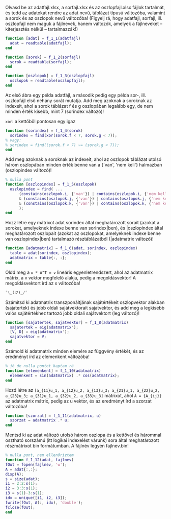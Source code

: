 Olvasd be az adatfajl.xlsx, a sorfajl.xlsx és az oszlopfajl.xlsx fájlok tartalmát, és tedd az adatokat rendre az adat nevű, táblázat típusú változóba, valamint a sorok és az oszlopok nevű változóba! (Figyelj rá, hogy adatfajl, sorfajl, ill. oszlopfajl nem maguk a fájlnevek, hanem változók, amelyek a fájlneveket – kiterjesztés nélkül – tartalmazzák!)

```matlab
function [adat] = f_1_1(adatfajl)
  adat = readtable(adatfajl);
end

function [sorok] = f_1_2(sorfajl)
  sorok = readtable(sorfajl);
end

function [oszlopok] = f_1_3(oszlopfajl)
  oszlopok = readtable(oszlopfajl);
end
```

Az első ábra egy példa adatfájl, a második pedig egy példa sor-, ill. oszlopfájl első néhány sorát mutatja. Add meg azoknak a soroknak az indexeit, ahol a sorok táblázat f és g oszlopában legalább egy, de nem minden érték kisebb, mint 7 (sorindex változó)! 

`xor`: a kettőből pontosan egy igaz

```matlab
function [sorindex] = f_1_4(sorok)
  sorindex = find(xor(sorok.f < 7, sorok.g < 7));
% vagy:
% sorindex = find((sorok.f < 7) ~= (sorok.g < 7));
end
```

Add meg azoknak a soroknak az indexeit, ahol az oszlopok táblázat utolsó három oszlopában minden érték benne van a {'van', 'nem kell'} halmazban (oszlopindex változó)!

```matlab
% nulla pont
function [oszlopindex] = f_1_5(oszlopok)
  oszlopindex = find( ...
      (constains(oszlopok.i, {'van'}) | contains(oszlopok.i, {'nem kell'})) ...
      & (constains(oszlopok.j, {'van'}) | contains(oszlopok.j, {'nem kell'})) ...
      & (constains(oszlopok.k, {'van'}) | contains(oszlopok.k, {'nem kell'})) ...
      );
end
```

Hozz létre egy mátrixot adat sorindex által meghatározott sorait (azokat a sorokat, amelyeknek indexe benne van sorindex|ben), és |oszlopindex által meghatározott oszlopait (azokat az oszlopokat, amelyeknek indexe benne van oszlopindex|ben) tartalmazó résztáblázatból (|adatmatrix változó)!

```matlab
function [adatmatrix] = f_1_6(adat, sorindex, oszlopindex)
  table = adat(sorindex, oszlopindex);
  adatmatrix = table{:, :};
end
```

Oldd meg a `x * A^T = v` lineáris egyenletrendszert, ahol az adatmatrix mátrix,  a v vektor megfelelő alakja,  pedig a megoldásvektor! A megoldásvektort írd az x változóba!

```matlab
¯\_(ツ)_/¯
```

Számítsd ki adatmatrix transzponáltjának sajátértékeit oszlopvektor alakban (sajatertek) és jobb oldali sajátvektorait sajatvektor, és add meg a legkisebb valós sajátértékhez tartozó jobb oldali sajátvektort (leg változó)!

```matlab
function [sajatertek, sajatvektor] = f_1_8(adatmatrix)
  sajatertek = eig(adatmatrix');
  [V, D] = eig(adatmatrix');
  sajatvektor = V;
end
```

Számold ki adatmatrix minden elemére az  függvény értékét, és az eredményt írd az elemenkent változóba!

```matlab
% jó de nulla pontot kaptam rá
function [elemenkent] = f_1_10(adatmatrix)
  elemenkent = sin(adatmatrix) .* cos(adatmatrix);
end
```

Hozd létre az `[a_{11}u_1, a_{12}u_2, a_{13}u_3; a_{21}u_1, a_{22}u_2, a_{23}u_3; a_{31}u_1, a_{32}u_2, a_{33}u_3]` mátrixot, ahol `A = {A_{ij}}`  az adatmatrix mátrix,  pedig az u vektor, és az eredményt írd a szorzat változóba! 

```matlab
function [szorzat] = f_1_11(adatmatrix, u)
  szorzat = adatmatrix .* u;
end
```

Mentsd ki az adat változó utolsó három oszlopa és a kettővel és hárommal osztható sorszámú (itt logikai indexelést várunk) sora által meghatározott részmátrixot bin formátumban. A fájlnév legyen fajlnev.bin! 
```matlab
% nulla pont, nem ellenőriztem
function f_1_12(adat, fajlnev)
fOut = fopen(fajlnev, 'w');
A = adat{:,:};
disp(A);
s = size(adat);
i1 = 2:2:s(1);
i2 = 3:3:s(1);
i3 = s(1)-3:s(1);
idx = unique([i1, i2, i3]);
fwrite(fOut, A(:, idx), 'double');
fclose(fOut);
end
```
